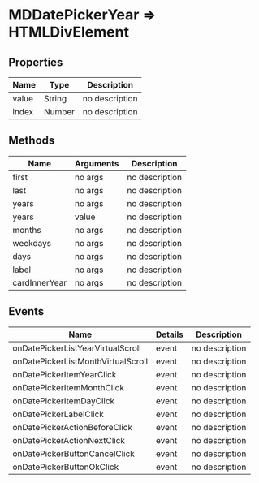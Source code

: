 # MDDatePickerYear => HTMLDivElement

## Properties
Name | Type | Description
--- | --- | ---
value | String | no description
index | Number | no description

## Methods
Name | Arguments | Description
--- | --- | ---
first | no args | no description
last | no args | no description
years | no args | no description
years | value | no description
months | no args | no description
weekdays | no args | no description
days | no args | no description
label | no args | no description
cardInnerYear | no args | no description

## Events
Name | Details | Description
--- | --- | ---
onDatePickerListYearVirtualScroll | event | no description
onDatePickerListMonthVirtualScroll | event | no description
onDatePickerItemYearClick | event | no description
onDatePickerItemMonthClick | event | no description
onDatePickerItemDayClick | event | no description
onDatePickerLabelClick | event | no description
onDatePickerActionBeforeClick | event | no description
onDatePickerActionNextClick | event | no description
onDatePickerButtonCancelClick | event | no description
onDatePickerButtonOkClick | event | no description


